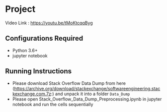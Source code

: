 # Project


Video Link : https://youtu.be/tMoKtcqqByg

## Configurations Required
- Python 3.6+
- jupyter notebook

## Running Instructions


- Please download Stack Overflow Data Dump from here (https://archive.org/download/stackexchange/softwareengineering.stackexchange.com.7z:) and unpack it into a folder ```Data_Dump```
- Please open Stack_Overflow_Data_Dump_Preprocessing.ipynb in jupyter notebook and run the cells sequentially
